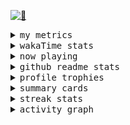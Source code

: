[![🐙](https://hits.seeyoufarm.com/api/count/incr/badge.svg?url=https%3A%2F%2Fgithub.com%2Fktnkk%2Fhit-counter&count_bg=%23070707&title_bg=%23070707&icon=&icon_color=%23E7E7E7&title=visitors&edge_flat=true)](https://hits.seeyoufarm.com)

<details>
  <summary> <samp>my metrics</samp></summary>
  
  <br>
  
 ![🐳](https://github.com/kkhys/kkhys/blob/main/github-metrics.svg)
  
  ***
</details>

<details>
  <summary> <samp>wakaTime stats</samp></summary>
  
  <br>
  
<!--START_SECTION:waka-->
![Code Time](http://img.shields.io/badge/Code%20Time-5%2C293%20hrs%207%20mins-blue)

**🐱 My GitHub Data** 

> 📦 5.2 MB Used in GitHub's Storage 
 > 
> 💼 Opted to Hire
 > 
> 📜 9 Public Repositories 
 > 
> 🔑 23 Private Repositories 
 > 
**I'm a Night 🦉** 

```text
🌞 Morning                11214 commits       ███████░░░░░░░░░░░░░░░░░░   28.37 % 
🌆 Daytime                8071 commits        █████░░░░░░░░░░░░░░░░░░░░   20.42 % 
🌃 Evening                17460 commits       ███████████░░░░░░░░░░░░░░   44.17 % 
🌙 Night                  2783 commits        ██░░░░░░░░░░░░░░░░░░░░░░░   07.04 % 
```
📅 **I'm Most Productive on Sunday** 

```text
Monday                   4502 commits        ███░░░░░░░░░░░░░░░░░░░░░░   11.39 % 
Tuesday                  5394 commits        ███░░░░░░░░░░░░░░░░░░░░░░   13.65 % 
Wednesday                5496 commits        ███░░░░░░░░░░░░░░░░░░░░░░   13.90 % 
Thursday                 5546 commits        ████░░░░░░░░░░░░░░░░░░░░░   14.03 % 
Friday                   5746 commits        ████░░░░░░░░░░░░░░░░░░░░░   14.54 % 
Saturday                 5968 commits        ████░░░░░░░░░░░░░░░░░░░░░   15.10 % 
Sunday                   6876 commits        ████░░░░░░░░░░░░░░░░░░░░░   17.40 % 
```


📊 **This Week I Spent My Time On** 

```text
🕑︎ Time Zone: Asia/Tokyo

💬 Programming Languages: 
Other                    49 hrs 34 mins      ████████████████░░░░░░░░░   62.49 % 
Java                     20 hrs 20 mins      ██████░░░░░░░░░░░░░░░░░░░   25.63 % 
HTML                     2 hrs 15 mins       █░░░░░░░░░░░░░░░░░░░░░░░░   02.84 % 
Play2                    1 hr 52 mins        █░░░░░░░░░░░░░░░░░░░░░░░░   02.35 % 
TypeScript               1 hr 40 mins        █░░░░░░░░░░░░░░░░░░░░░░░░   02.10 % 

🔥 Editors: 
Chrome                   57 hrs 19 mins      ██████████████████░░░░░░░   72.26 % 
IntelliJ IDEA            21 hrs 21 mins      ███████░░░░░░░░░░░░░░░░░░   26.92 % 
DataGrip                 39 mins             ░░░░░░░░░░░░░░░░░░░░░░░░░   00.83 % 

💻 Operating System: 
Mac                      79 hrs 20 mins      █████████████████████████   100.00 % 
```


 Last Updated on 2024/12/10 18:47:22 UTC
<!--END_SECTION:waka-->
  
  ***
</details>


<details>
  <summary> <samp>now playing</samp></summary>
  
  <br>
 
 [![🐟](https://spotify-github-profile.vercel.app/api/view?uid=31ryofms4dnv7mrohhepo4c4zgqu&cover_image=true&theme=default&show_offline=false&background_color=121212&bar_color=53b14f&bar_color_cover=false)](https://open.spotify.com/user/31ryofms4dnv7mrohhepo4c4zgqu)
  
  ***
</details>

<details>
  <summary> <samp>github readme stats</samp></summary>
  
  <br>
  
 <p align="left"> 
  <img alt="🐠" src="https://github-readme-stats.vercel.app/api?username=kkhys&count_private=true&show_icons=true&theme=dark&include_all_commits=true" />
  <img alt="🐟" src="https://github-readme-stats.vercel.app/api/top-langs/?username=kkhys&layout=compact&theme=dark&langs_count=10&hide=HTML,CSS,SCSS" />
</p>
  
  ***
</details>

<details>
  <summary> <samp>profile trophies</samp></summary>
  
  <br>
  
  [![🐬](https://github-profile-trophy.vercel.app/?username=kkhys&rank=SECRET,SSS,SS,S,AAA,AA,A&theme=darkhub&row=1&margin-w=10&no-bg=true)](https://github.com/ryo-ma/github-profile-trophy)
  
  ***
</details>

<details>
  <summary> <samp>summary cards</samp></summary>
  
  <br>
  
  ![🐋](https://github-profile-summary-cards.vercel.app/api/cards/profile-details?username=kkhys&theme=github_dark)
  ![🦑](https://github-profile-summary-cards.vercel.app/api/cards/repos-per-language?username=kkhys&theme=github_dark)
  ![🦭](https://github-profile-summary-cards.vercel.app/api/cards/most-commit-language?username=kkhys&theme=github_dark)
  ![🦀](https://github-profile-summary-cards.vercel.app/api/cards/stats?username=kkhys&theme=github_dark)
  ![🦈](https://github-profile-summary-cards.vercel.app/api/cards/productive-time?username=kkhys&theme=github_dark)
  
  ***
</details>

<details>
  <summary> <samp>streak stats</samp></summary>
  
  <br>
  
  [![🐠](http://github-readme-streak-stats.herokuapp.com?user=kkhys&theme=dark)](https://git.io/streak-stats)
  
  ***
</details>

<details>
  <summary> <samp>activity graph</samp></summary>
  
  <br>
  
  [![🐡](https://github-readme-activity-graph.vercel.app/graph?username=kkhys&theme=xcode)](https://github.com/ashutosh00710/github-readme-activity-graph)
  
  ***
</details>

